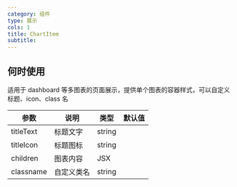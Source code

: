 ```yaml
---
category: 组件
type: 展示
cols: 1
title: ChartItem
subtitle:
---
```



## 何时使用

适用于 dashboard 等多图表的页面展示，提供单个图表的容器样式，可以自定义标题、icon、class 名

| 参数      | 说明       | 类型   | 默认值 |
| --------- | ---------- | ------ | ------ |
| titleText | 标题文字   | string |        |
| titleIcon | 标题图标   | string |        |
| children  | 图表内容   | JSX    |        |
| classname | 自定义类名 | string |        |
